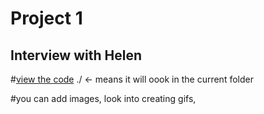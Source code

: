 # Project 1 

## Interview with Helen

#[view the code](./code.js)
./ <- means it will oook in the current folder

#you can add images, look into creating gifs, 
